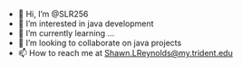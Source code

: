 - 👋 Hi, I’m @SLR256
- 👀 I’m interested in java development
- 🌱 I’m currently learning ...
- 💞️ I’m looking to collaborate on java projects
- 📫 How to reach me at Shawn.LReynolds@my.trident.edu

<!---
SLR256/SLR256 is a ✨ special ✨ repository because its `README.md` (this file) appears on your GitHub profile.
You can click the Preview link to take a look at your changes.
--->
